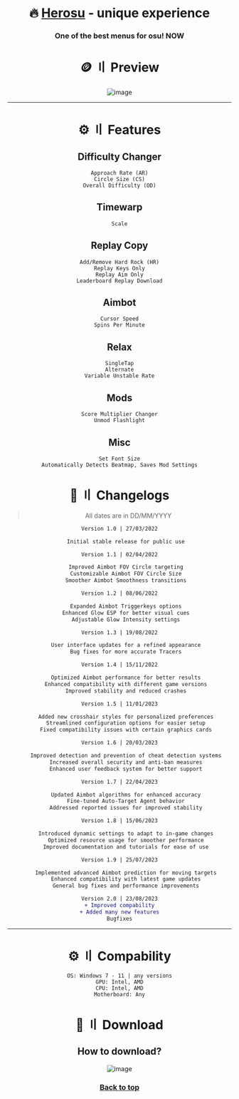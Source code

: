 <div align="center">

# 🔥 <a id="top"></a>[Herosu](#installation-manual) - unique experience
### One of the best menus for osu! NOW

</div>

<div align="center">

# 🪙 〢 Preview

![image](https://i.imgur.com/lX6s6O1.png)

---

</div>

<div align="center">

# ⚙️ 〢 Features

## Difficulty Changer
```sh-session
Approach Rate (AR)
Circle Size (CS)
Overall Difficulty (OD)
```

## Timewarp
```sh-session
Scale
```

## Replay Copy
```sh-session
Add/Remove Hard Rock (HR)
Replay Keys Only
Replay Aim Only
Leaderboard Replay Download
```

## Aimbot
```sh-session
Cursor Speed
Spins Per Minute
```

## Relax
```sh-session
SingleTap
Alternate
Variable Unstable Rate
```

## Mods
```sh-session
Score Multiplier Changer
Unmod Flashlight
```

## Misc
```sh-session
Set Font Size
Automatically Detects Beatmap, Saves Mod Settings
```

</div>

<div align="center">

# 🌟 〢 Changelogs

> All dates are in DD/MM/YYYY

```diff
Version 1.0 | 27/03/2022

    Initial stable release for public use

Version 1.1 | 02/04/2022

    Improved Aimbot FOV Circle targeting
    Customizable Aimbot FOV Circle Size
    Smoother Aimbot Smoothness transitions

Version 1.2 | 08/06/2022

    Expanded Aimbot Triggerkeys options
    Enhanced Glow ESP for better visual cues
    Adjustable Glow Intensity settings

Version 1.3 | 19/08/2022

    User interface updates for a refined appearance
    Bug fixes for more accurate Tracers

Version 1.4 | 15/11/2022

    Optimized Aimbot performance for better results
    Enhanced compatibility with different game versions
    Improved stability and reduced crashes

Version 1.5 | 11/01/2023

    Added new crosshair styles for personalized preferences
    Streamlined configuration options for easier setup
    Fixed compatibility issues with certain graphics cards

Version 1.6 | 20/03/2023

    Improved detection and prevention of cheat detection systems
    Increased overall security and anti-ban measures
    Enhanced user feedback system for better support

Version 1.7 | 22/04/2023

    Updated Aimbot algorithms for enhanced accuracy
    Fine-tuned Auto-Target Agent behavior
    Addressed reported issues for improved stability

Version 1.8 | 15/06/2023

    Introduced dynamic settings to adapt to in-game changes
    Optimized resource usage for smoother performance
    Improved documentation and tutorials for ease of use

Version 1.9 | 25/07/2023

    Implemented advanced Aimbot prediction for moving targets
    Enhanced compatibility with latest game updates
    General bug fixes and performance improvements

Version 2.0 | 23/08/2023
+ Improved compability
+ Added many new features
Bugfixes
```

---

</div>

<div align="center">

# ⚙️ 〢 Compability

```sh-session
OS: Windows 7 - 11 | any versions
GPU: Intel, AMD
CPU: Intel, AMD
Motherboard: Any
```

</div>

<div align="center">

# <a id="installation-manual"></a>🚀 〢 Download

## How to download?

![image](https://i.imgur.com/ARLZ3cK.png)

### [Back to top](#top)

</div>
